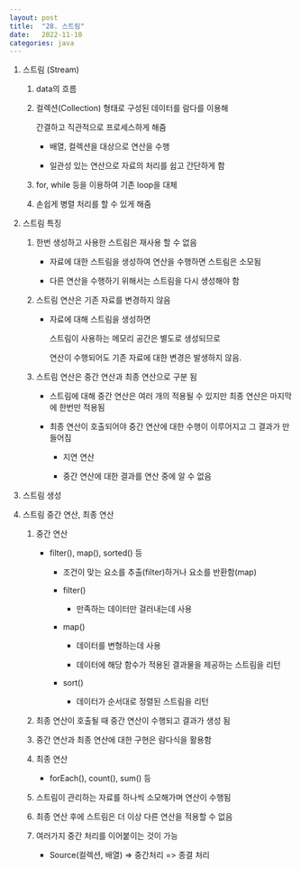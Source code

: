 ```yaml
---
layout: post
title:  "28. 스트림"
date:   2022-11-10
categories: java
---
```

1. 스트림 (Stream)

    1) data의 흐름

    2) 컬렉션(Collection) 형태로 구성된 데이터를 람다를 이용해

       간결하고 직관적으로 프로세스하게 해줌

        - 배열, 컬렉션을 대상으로 연산을 수행 

        - 일관성 있는 연산으로 자료의 처리를 쉽고 간단하게 함

    3) for, while 등을 이용하여 기존 loop을 대체

    4) 손쉽게 병렬 처리를 할 수 있게 해줌

2. 스트림 특징

    1) 한번 생성하고 사용한 스트림은 재사용 할 수 없음

        - 자료에 대한 스트림을 생성하여 연산을 수행하면 스트림은 소모됨

        - 다른 연산을 수행하기 위해서는 스트림을 다시 생성해야 함

    2) 스트림 연산은 기존 자료를 변경하지 않음

        - 자료에 대해 스트림을 생성하면

          스트림이 사용하는 메모리 공간은 별도로 생성되므로

          연산이 수행되어도 기존 자료에 대한 변경은 발생하지 않음.

    3) 스트림 연산은 중간 연산과 최종 연산으로 구분 됨

        - 스트림에 대해 중간 연산은 여러 개의 적용될 수 있지만 최종 연산은 마지막에 한번만 적용됨

        - 최종 연산이 호출되어야 중간 연산에 대한 수행이 이루어지고 그 결과가 만들어짐

            - 지연 연산

            - 중간 연산에 대한 결과를 연산 중에 알 수 없음

3. 스트림 생성

4. 스트림 중간 연산, 최종 연산

    1) 중간 연산

        - filter(), map(), sorted() 등

            - 조건이 맞는 요소를 추출(filter)하거나 요소를 반환함(map)

            - filter()

                - 만족하는 데이터만 걸러내는데 사용

            - map() 

                - 데이터를 변형하는데 사용

                - 데이터에 해당 함수가 적용된 결과물을 제공하는 스트림을 리턴 

            - sort()

                - 데이터가 순서대로 정렬된 스트림을 리턴 
                
    2) 최종 연산이 호출될 때 중간 연산이 수행되고 결과가 생성 됨

    3) 중간 연산과 최종 연산에 대한 구현은 람다식을 활용함

    4) 최종 연산

        - forEach(), count(), sum() 등

    5) 스트림이 관리하는 자료를 하나씩 소모해가며 연산이 수행됨

    6) 최종 연산 후에 스트림은 더 이상 다른 연산을 적용할 수 없음

    7) 여러가지 중간 처리를 이어붙이는 것이 가능 
    
        - Source(컬렉션, 배열) => 중간처리 => 종결 처리 